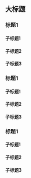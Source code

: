 ## 大标题



### 标题1



#### 子标题1



#### 子标题2



#### 子标题3





### 标题1



#### 子标题1



#### 子标题2



#### 子标题3





### 标题1



#### 子标题1



#### 子标题2



#### 子标题3